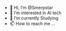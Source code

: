 - 👋 Hi, I’m @Smerpstar
- 👀 I’m interested in AI tech
- 🌱 I’m currently Studying 
- 📫 How to reach me ...

<!---
Smerpstar/Smerpstar is a ✨ special ✨ repository because its `README.md` (this file) appears on your GitHub profile.
You can click the Preview link to take a look at your changes.
--->
